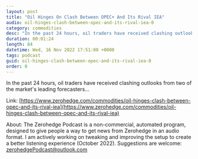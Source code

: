 ```yaml
---
layout: post
title: "Oil Hinges On Clash Between OPEC+ And Its Rival IEA"
audio: oil-hinges-clash-between-opec-and-its-rival-iea-0
category: commodities
desc: "In the past 24 hours, oil traders have received clashing outlooks from two of the market's leading forecasters..."
duration: 00:01:24
length: 84
datetime: Wed, 16 Nov 2022 17:51:00 +0000
tags: podcast
guid: oil-hinges-clash-between-opec-and-its-rival-iea-0
order: 0
---
```

In the past 24 hours, oil traders have received clashing outlooks from two of the market's leading forecasters...

Link: [https://www.zerohedge.com/commodities/oil-hinges-clash-between-opec-and-its-rival-iea](https://www.zerohedge.com/commodities/oil-hinges-clash-between-opec-and-its-rival-iea)

About: The Zerohedge Podcast is a non-commercial, automated program, designed to give people a way to get news from Zerohedge in an audio format.  I am actively working on tweaking and improving the setup to create a better listening experience (October 2022).  Suggestions are welcome: [zerohedgePodcast@outlook.com](mailto:zerohedgePodcast@outlook.com)